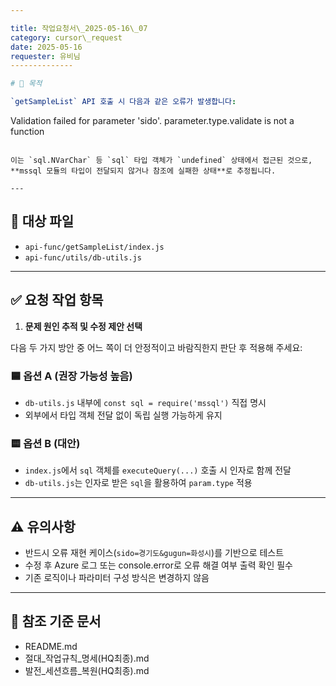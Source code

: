 ```yaml
---

title: 작업요청서\_2025-05-16\_07
category: cursor\_request
date: 2025-05-16
requester: 유비님
--------------

# 🎯 목적

`getSampleList` API 호출 시 다음과 같은 오류가 발생합니다:

```
Validation failed for parameter 'sido'. parameter.type.validate is not a function
```

이는 `sql.NVarChar` 등 `sql` 타입 객체가 `undefined` 상태에서 접근된 것으로,
**mssql 모듈의 타입이 전달되지 않거나 참조에 실패한 상태**로 추정됩니다.

---
```


## 📁 대상 파일

* `api-func/getSampleList/index.js`
* `api-func/utils/db-utils.js`

---

## ✅ 요청 작업 항목

1. **문제 원인 추적 및 수정 제안 선택**

다음 두 가지 방안 중 어느 쪽이 더 안정적이고 바람직한지 판단 후 적용해 주세요:

### 🟦 옵션 A (권장 가능성 높음)

* `db-utils.js` 내부에 `const sql = require('mssql')` 직접 명시
* 외부에서 타입 객체 전달 없이 독립 실행 가능하게 유지

### 🟨 옵션 B (대안)

* `index.js`에서 `sql` 객체를 `executeQuery(...)` 호출 시 인자로 함께 전달
* `db-utils.js`는 인자로 받은 `sql`을 활용하여 `param.type` 적용

---

## ⚠ 유의사항

* 반드시 오류 재현 케이스(`sido=경기도&gugun=화성시`)를 기반으로 테스트
* 수정 후 Azure 로그 또는 console.error로 오류 해결 여부 출력 확인 필수
* 기존 로직이나 파라미터 구성 방식은 변경하지 않음

---

## 📎 참조 기준 문서

* README.md
* 절대\_작업규칙\_명세(HQ최종).md
* 발전\_세션흐름\_복원(HQ최종).md
